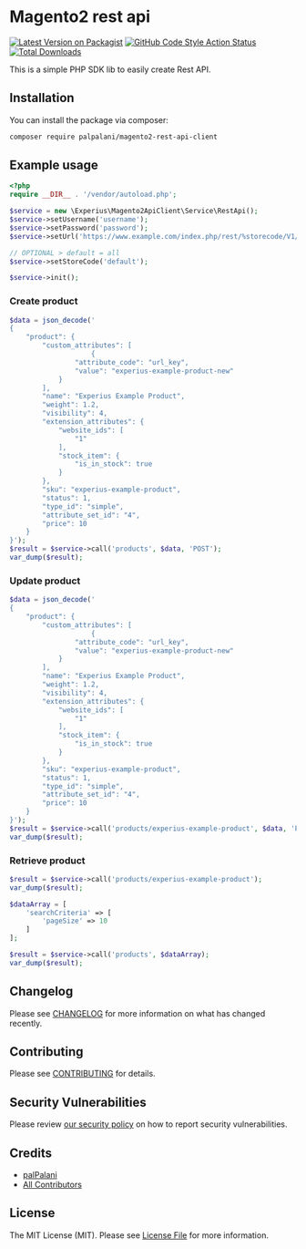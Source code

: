 # Magento2 rest api

[![Latest Version on Packagist](https://img.shields.io/packagist/v/palpalani/magento2-rest-api-client.svg?style=flat-square)](https://packagist.org/packages/palpalani/magento2-rest-api-client)
[![GitHub Code Style Action Status](https://img.shields.io/github/workflow/status/palpalani/magento-2-api/Check%20&%20fix%20styling?label=code%20style)](https://github.com/palpalani/magento-2-api/actions?query=workflow%3A"Check+%26+fix+styling"+branch%3Amain)
[![Total Downloads](https://img.shields.io/packagist/dt/palpalani/magento2-rest-api-client.svg?style=flat-square)](https://packagist.org/packages/palpalani/magento2-rest-api-client)

This is a simple PHP SDK lib to easily create Rest API.

## Installation

You can install the package via composer:

```bash
composer require palpalani/magento2-rest-api-client
```

## Example usage

```php
<?php
require __DIR__ . '/vendor/autoload.php';

$service = new \Experius\Magento2ApiClient\Service\RestApi();
$service->setUsername('username');
$service->setPassword('password');
$service->setUrl('https://www.example.com/index.php/rest/%storecode/V1/');

// OPTIONAL > default = all
$service->setStoreCode('default');

$service->init();
```

### Create product

```php
$data = json_decode('
{
    "product": {
        "custom_attributes": [
                    {
                "attribute_code": "url_key",
                "value": "experius-example-product-new"
            }
        ],
        "name": "Experius Example Product",
        "weight": 1.2,
        "visibility": 4,
        "extension_attributes": {
            "website_ids": [
                "1"
            ],
            "stock_item": {
                "is_in_stock": true
            }
        },
        "sku": "experius-example-product",
        "status": 1,
        "type_id": "simple",
        "attribute_set_id": "4",
        "price": 10
    }
}');
$result = $service->call('products', $data, 'POST');
var_dump($result);
```

### Update product

```php
$data = json_decode('
{
    "product": {
        "custom_attributes": [
                    {
                "attribute_code": "url_key",
                "value": "experius-example-product-new"
            }
        ],
        "name": "Experius Example Product",
        "weight": 1.2,
        "visibility": 4,
        "extension_attributes": {
            "website_ids": [
                "1"
            ],
            "stock_item": {
                "is_in_stock": true
            }
        },
        "sku": "experius-example-product",
        "status": 1,
        "type_id": "simple",
        "attribute_set_id": "4",
        "price": 10
    }
}');
$result = $service->call('products/experius-example-product', $data, 'PUT');
var_dump($result);
```

### Retrieve product

```php
$result = $service->call('products/experius-example-product');
var_dump($result);

$dataArray = [
    'searchCriteria' => [
        'pageSize' => 10
    ]
];

$result = $service->call('products', $dataArray);
var_dump($result);
```

## Changelog

Please see [CHANGELOG](CHANGELOG.md) for more information on what has changed recently.

## Contributing

Please see [CONTRIBUTING](.github/CONTRIBUTING.md) for details.

## Security Vulnerabilities

Please review [our security policy](../../security/policy) on how to report security vulnerabilities.

## Credits

- [palPalani](https://github.com/palpalani)
- [All Contributors](../../contributors)

## License

The MIT License (MIT). Please see [License File](LICENSE.md) for more information.
